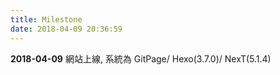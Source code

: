```yaml
---
title: Milestone
date: 2018-04-09 20:36:59
---
```


**2018-04-09** 網站上線, 系統為 GitPage/ Hexo(3.7.0)/ NexT(5.1.4)
